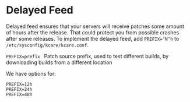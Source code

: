 # Delayed Feed


Delayed feed ensures that your servers will receive patches some amount of hours after the release. That could protect you from possible crashes after some releases.
To implement the delayed feed, add `PREFIX=’N’h` to `/etc/sysconfig/kcare/kcare.conf`.

 `PREFIX=prefix ` Patch source prefix, used to test different builds, by downloading builds from a different location

We have options for:
```
PREFIX=12h
PREFIX=24h
PREFIX=48h
```

<Disqus/>